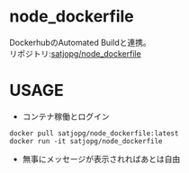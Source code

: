 # node_dockerfile
DockerhubのAutomated Buildと連携。  
リポジトリ:[satjopg/node_dockerfile](https://hub.docker.com/r/satjopg/node_dockerfile/)

# USAGE
* コンテナ稼働とログイン

```
docker pull satjopg/node_dockerfile:latest
docker run -it satjopg/node_dockerfile
```

* 無事にメッセージが表示されればあとは自由
